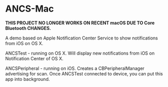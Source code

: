 ANCS-Mac
========

**THIS PROJECT NO LONGER WORKS ON RECENT macOS DUE TO Core Bluetooth CHANGES.**

A demo based on Apple Notification Center Service to show notifications from iOS on OS X.

ANCSTest - running on OS X. Will display new notifications from iOS on Notification Center of OS X.

ANCSPeripheral - running on iOS. Creates a CBPeripheralManager advertising for scan. Once ANCSTest connected to device, you can put this app into background.
